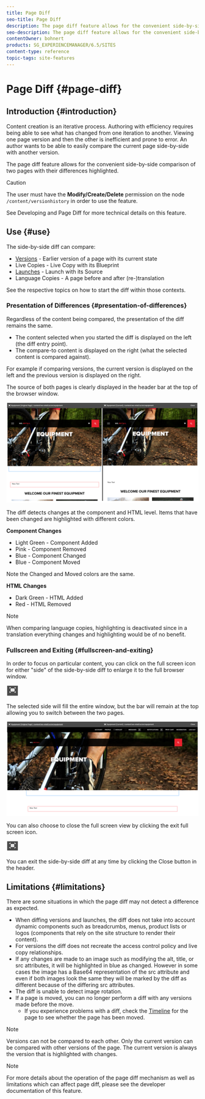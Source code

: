 ```yaml
---
title: Page Diff
seo-title: Page Diff
description: The page diff feature allows for the convenient side-by-side comparison of two pages with their differences highlighted.
seo-description: The page diff feature allows for the convenient side-by-side comparison of two pages with their differences highlighted.
contentOwner: bohnert
products: SG_EXPERIENCEMANAGER/6.5/SITES
content-type: reference
topic-tags: site-features
---
```


# Page Diff {#page-diff}

## Introduction {#introduction}

Content creation is an iterative process. Authoring with efficiency requires being able to see what has changed from one iteration to another. Viewing one page version and then the other is inefficient and prone to error. An author wants to be able to easily compare the current page side-by-side with another version.

The page diff feature allows for the convenient side-by-side comparison of two pages with their differences highlighted.

>[!CAUTION]
>
>The user must have the **Modify/Create/Delete** permission on the node `/content/versionhistory` in order to use the feature.
>
>See Developing and Page Diff for more technical details on this feature. <!-- See [Developing and Page Diff](/help/sites-developing/pagediff.md#operation-details) for more technical details on this feature.-->

## Use {#use}

The side-by-side diff can compare:

* [Versions](/help/sites-cloud/authoring/features/page-versions.md#comparing-a-version-with-current-page) - Earlier version of a page with its current state
* Live Copies - Live Copy with its Blueprint <!-- [Live Copies](/help/sites-administering/msm-livecopy.md#comparing-a-live-copy-page-with-a-blueprint-page) - Live Copy with its Blueprint-->
* [Launches](/help/sites-cloud/authoring/launches/editing.md#comparing-a-launch-page-to-its-source-page) - Launch with its Source
* Language Copies - A page before and after (re-)translation <!-- [Language Copies](/help/sites-administering/tc-manage.md#comparing-language-copies) - A page before and after (re-)translation-->

See the respective topics on how to start the diff within those contexts.

### Presentation of Differences {#presentation-of-differences}

Regardless of the content being compared, the presentation of the diff remains the same.

* The content selected when you started the diff is displayed on the left (the diff entry point).
* The compare-to content is displayed on the right (what the selected content is compared against).

For example if comparing versions, the current version is displayed on the left and the previous version is displayed on the right.

The source of both pages is clearly displayed in the header bar at the top of the browser window.

![Versions side-by-side view](/help/sites-cloud/authoring/assets/versions-side-by-side.png)

The diff detects changes at the component and HTML level. Items that have been changed are highlighted with different colors.

**Component Changes**

* Light Green - Component Added
* Pink - Component Removed
* Blue - Component Changed
* Blue - Component Moved

Note the Changed and Moved colors are the same.

**HTML Changes**

* Dark Green - HTML Added
* Red - HTML Removed

>[!NOTE]
>
>When comparing language copies, highlighting is deactivated since in a translation everything changes and highlighting would be of no benefit.

### Fullscreen and Exiting {#fullscreen-and-exiting}

In order to focus on particular content, you can click on the full screen icon for either "side" of the side-by-side diff to enlarge it to the full browser window.

![Full screen button](/help/sites-cloud/authoring/assets/versions-full-screen.png)

The selected side will fill the entire window, but the bar will remain at the top allowing you to switch between the two pages.

![Full screen mode](/help/sites-cloud/authoring/assets/versions-full-screen-mode.png)

You can also choose to close the full screen view by clicking the exit full screen icon.

![Exit full screen mode](/help/sites-cloud/authoring/assets/versions-exit-full-screen.png)

You can exit the side-by-side diff at any time by clicking the Close button in the header.

## Limitations {#limitations}

There are some situations in which the page diff may not detect a difference as expected.

* When diffing versions and launches, the diff does not take into account dynamic components such as breadcrumbs, menus, product lists or logos (components that rely on the site structure to render their content).
* For versions the diff does not recreate the access control policy and live copy relationships.
* If any changes are made to an image such as modifying the alt, title, or src attributes, it will be highlighted in blue as changed. However in some cases the image has a Base64 representation of the src attribute and even if both images look the same they will be marked by the diff as different because of the differing src attributes.
* The diff is unable to detect image rotation.
* If a page is moved, you can no longer perform a diff with any versions made before the move.
  * If you experience problems with a diff, check the [Timeline](/help/sites-cloud/authoring/getting-started/basic-handling.md#timeline) for the page to see whether the page has been moved.

>[!NOTE]
>
>Versions can not be compared to each other. Only the current version can be compared with other versions of the page. The current version is always the version that is highlighted with changes.

>[!NOTE]
>
>For more details about the operation of the page diff mechanism as well as limitations which can affect page diff, please see the developer documentation of this feature. <!-- For more details about the operation of the page diff mechanism as well as limitations which can affect page diff, please see the [developer documentation](/help/sites-developing/pagediff.md) of this feature.-->
